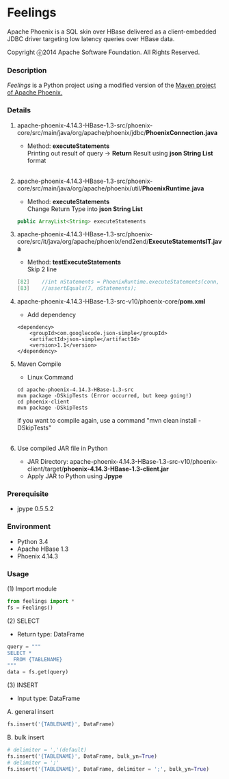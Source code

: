 
# Feelings

Apache Phoenix is a SQL skin over HBase delivered as a client-embedded JDBC driver targeting low latency queries over HBase data.

Copyright ⓒ2014 Apache Software Foundation. All Rights Reserved.

### Description 

*Feelings* is a Python project using a modified version of the [Maven project of Apache Phoenix.](http://www.apache.org/dyn/closer.lua/phoenix/apache-phoenix-4.14.3-HBase-1.3/src/apache-phoenix-4.14.3-HBase-1.3-src.tar.gz)

### Details

1. apache-phoenix-4.14.3-HBase-1.3-src/phoenix-core/src/main/java/org/apache/phoenix/jdbc/<strong>PhoenixConnection.java</strong>
    * Method: <strong>executeStatements</strong><br>
    Printing out result of query -> <strong>Return</strong> Result using <strong>json String List</strong> format<br><br>
2. apache-phoenix-4.14.3-HBase-1.3-src/phoenix-core/src/main/java/org/apache/phoenix/util/<strong>PhoenixRuntime.java</strong>
    * Method: <strong>executeStatements</strong><br>
    Change Return Type into <strong>json String List</strong>
    ~~~java
    public ArrayList<String> executeStatements
    ~~~
3. apache-phoenix-4.14.3-HBase-1.3-src/phoenix-core/src/it/java/org/apache/phoenix/end2end/<strong>ExecuteStatementsIT.java</strong>
    * Method: <strong>testExecuteStatements</strong><br>
    Skip 2 line
    ~~~java
    [82]    //int nStatements = PhoenixRuntime.executeStatements(conn, new StringReader(statements), binds);
    [83]    //assertEquals(7, nStatements);
    ~~~
4. apache-phoenix-4.14.3-HBase-1.3-src-v10/phoenix-core/<strong>pom.xml</strong>
    * Add dependency
    ~~~
    <dependency>
        <groupId>com.googlecode.json-simple</groupId>
        <artifactId>json-simple</artifactId>
        <version>1.1</version>
    </dependency>
    ~~~
5. Maven Compile
    * Linux Command
    ~~~
    cd apache-phoenix-4.14.3-HBase-1.3-src
    mvn package -DSkipTests (Error occurred, but keep going!)
    cd phoenix-client
    mvn package -DSkipTests
    ~~~
    
    if you want to compile again, use a command "mvn clean install -DSkipTests"<br><br>
    
5. Use compiled JAR file in Python
    * JAR Directory: apache-phoenix-4.14.3-HBase-1.3-src-v10/phoenix-client/target/<strong>phoenix-4.14.3-HBase-1.3-client.jar</strong>
    * Apply JAR to Python using <strong>Jpype</strong>

### Prerequisite

* jpype 0.5.5.2

### Environment

* Python 3.4
* Apache HBase 1.3
* Phoenix 4.14.3

### Usage 

(1) Import module

~~~python
from feelings import *
fs = Feelings()
~~~

(2) SELECT
* Return type: DataFrame
~~~python
query = """
SELECT *
  FROM {TABLENAME}
"""
data = fs.get(query)
~~~

(3) INSERT
* Input type: DataFrame

A. general insert

~~~python
fs.insert('{TABLENAME}', DataFrame)
~~~

B. bulk insert
~~~python
# delimiter = ','(default)
fs.insert('{TABLENAME}', DataFrame, bulk_yn=True)
# delimiter = ';'
fs.insert('{TABLENAME}', DataFrame, delimiter = ';', bulk_yn=True)
~~~
